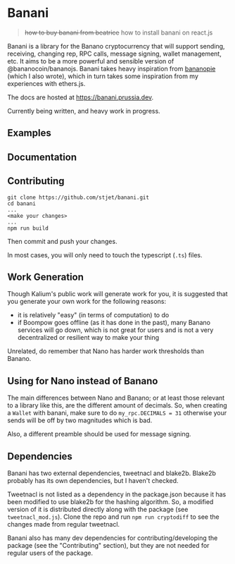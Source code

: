 # Banani

> ~~how to buy banani from beatrice~~
> how to install banani on react.js

Banani is a library for the Banano cryptocurrency that will support sending, receiving, changing rep, RPC calls, message signing, wallet management, etc. It aims to be a more powerful and sensible version of @bananocoin/bananojs. Banani takes heavy inspiration from [bananopie](https://github.com/stjet/bananopie) (which I also wrote), which in turn takes some inspiration from my experiences with ethers.js.

The docs are hosted at https://banani.prussia.dev.

Currently being written, and heavy work in progress.

## Examples

## Documentation

## Contributing
```
git clone https://github.com/stjet/banani.git
cd banani
...
<make your changes>
...
npm run build
```

Then commit and push your changes.

In most cases, you will only need to touch the typescript (`.ts`) files.

## Work Generation
Though Kalium's public work will generate work for you, it is suggested that you generate your own work for the following reasons:
- it is relatively "easy" (in terms of computation) to do
- if Boompow goes offline (as it has done in the past), many Banano services will go down, which is not great for users and is not a very decentralized or resilient way to make your thing

Unrelated, do remember that Nano has harder work thresholds than Banano.

## Using for Nano instead of Banano
The main differences between Nano and Banano; or at least those relevant to a library like this, are the different amount of decimals. So, when creating a `Wallet` with banani, make sure to do `my_rpc.DECIMALS = 31` otherwise your sends will be off by two magnitudes which is bad.

Also, a different preamble should be used for message signing.

## Dependencies
Banani has two external dependencies, tweetnacl and blake2b. Blake2b probably has its own dependencies, but I haven't checked.

Tweetnacl is not listed as a dependency in the package.json because it has been modified to use blake2b for the hashing algorithm. So, a modified version of it is distributed directly along with the package (see `tweetnacl_mod.js`). Clone the repo and run `npm run cryptodiff` to see the changes made from regular tweetnacl.

Banani also has many dev dependencies for contributing/developing the package (see the "Contributing" section), but they are not needed for regular users of the package.

